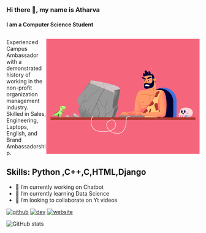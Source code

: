 ### Hi there 👋, my name is Atharva
####  I am a Computer Science Student

##
<img align="right" alt="coding" width="400" src="00-imp--04animation_1.gif"> 

Experienced Campus Ambassador with a demonstrated history of working in the non-profit organization management industry. Skilled in Sales, Engineering, Laptops, English, and Brand Ambassadorship. 

## Skills: Python ,C++,C,HTML,Django

- 🔭 I’m currently working on Chatbot 
- 🌱 I’m currently learning Data Science 
- 👯 I’m looking to collaborate on Yt videos  


[<img src='https://cdn.jsdelivr.net/npm/simple-icons@3.0.1/icons/github.svg' alt='github' height='40'>](https://github.com/atharvawadkar)  [<img src='https://cdn.jsdelivr.net/npm/simple-icons@3.0.1/icons/dev-dot-to.svg' alt='dev' height='40'>](https://dev.to/athxxxx)  [<img src='https://cdn.jsdelivr.net/npm/simple-icons@3.0.1/icons/icloud.svg' alt='website' height='40'>](atharvawadkar.github.io)  



![ GitHub stats](https://github-readme-stats.vercel.app/api?username=atharvawadkar&show_icons=true&theme=radical)
